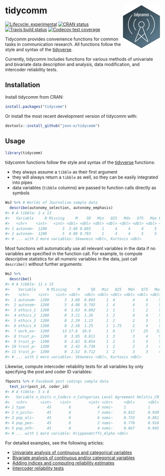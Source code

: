 
# tidycomm <img src='man/figures/logo.png' align="right" height="138.5" />

<!-- badges: start -->

[![Lifecycle:
experimental](https://img.shields.io/badge/lifecycle-experimental-orange.svg)](https://www.tidyverse.org/lifecycle/#experimental)
[![CRAN
status](https://www.r-pkg.org/badges/version/tidycomm)](https://CRAN.R-project.org/package=tidycomm)
[![Travis build
status](https://travis-ci.org/joon-e/tidycomm.svg?branch=master)](https://travis-ci.org/joon-e/tidycomm)
[![Codecov test
coverage](https://codecov.io/gh/joon-e/tidycomm/branch/master/graph/badge.svg)](https://codecov.io/gh/joon-e/tidycomm?branch=master)
<!-- badges: end -->

Tidycomm provides convenience functions for common tasks in
communication research. All functions follow the style and syntax of the
[tidyverse](https://www.tidyverse.org/).

Currently, tidycomm includes functions for various methods of univariate
and bivariate data description and analysis, data modification, and
intercoder reliability tests.

## Installation

Install tidycomm from CRAN:

``` r
install.packages("tidycomm")
```

Or install the most recent development version of tidycomm with:

``` r
devtools::install_github("joon-e/tidycomm")
```

## Usage

``` r
library(tidycomm)
```

tidycomm functions follow the style and syntax of the
[tidyverse](https://www.tidyverse.org/) functions:

  - they always assume a `tibble` as their first argument
  - they will always return a `tibble` as well, so they can be easily
    integrated into pipes
  - data variables (`tibble` columns) are passed to function calls
    directly as symbols

<!-- end list -->

``` r
WoJ %>% # Worlds of Journalism sample data
  describe(autonomy_selection, autonomy_emphasis)
#> # A tibble: 2 x 13
#>   Variable     N Missing     M    SD   Min   Q25   Mdn   Q75   Max Range
#>   <chr>    <int>   <int> <dbl> <dbl> <dbl> <dbl> <dbl> <dbl> <dbl> <dbl>
#> 1 autonom~  1200       3  3.88 0.803     1     4     4     4     5     4
#> 2 autonom~  1200       5  4.08 0.793     1     4     4     5     5     4
#> # ... with 2 more variables: Skewness <dbl>, Kurtosis <dbl>
```

Most functions will automatically use all relevant variables in the data
if no variables are specified in the function call. For example, to
compute descriptive statistics for all numeric variables in the data,
just call `describe()` without further arguments:

``` r
WoJ %>% 
  describe()
#> # A tibble: 11 x 13
#>    Variable     N Missing     M     SD   Min   Q25   Mdn   Q75   Max Range
#>    <chr>    <int>   <int> <dbl>  <dbl> <dbl> <dbl> <dbl> <dbl> <dbl> <dbl>
#>  1 autonom~  1200       3  3.88  0.803     1  4        4     4     5     4
#>  2 autonom~  1200       5  4.08  0.793     1  4        4     5     5     4
#>  3 ethics_1  1200       0  1.63  0.892     1  1        1     2     5     4
#>  4 ethics_2  1200       0  3.21  1.26      1  2        4     4     5     4
#>  5 ethics_3  1200       0  2.39  1.13      1  2        2     3     5     4
#>  6 ethics_4  1200       0  2.58  1.25      1  1.75     2     4     5     4
#>  7 work_ex~  1200      13 17.8  10.9       1  8       17    25    53    52
#>  8 trust_p~  1200       0  3.05  0.811     1  3        3     4     5     4
#>  9 trust_g~  1200       0  2.82  0.854     1  2        3     3     5     4
#> 10 trust_p~  1200       0  2.42  0.736     1  2        2     3     4     3
#> 11 trust_p~  1200       0  2.52  0.712     1  2        3     3     4     3
#> # ... with 2 more variables: Skewness <dbl>, Kurtosis <dbl>
```

Likewise, compute intercoder reliability tests for all variables by only
specifying the post and coder ID variables:

``` r
fbposts %>% # Facebook post codings sample data
  test_icr(post_id, coder_id)
#> # A tibble: 5 x 8
#>   Variable n_Units n_Coders n_Categories Level Agreement Holstis_CR
#>   <chr>      <int>    <int>        <int> <chr>     <dbl>      <dbl>
#> 1 type          45        6            4 nomi~     1          1    
#> 2 n_pictu~      45        6            7 nomi~     0.822      0.930
#> 3 pop_eli~      45        6            6 nomi~     0.733      0.861
#> 4 pop_peo~      45        6            2 nomi~     0.778      0.916
#> 5 pop_oth~      45        6            4 nomi~     0.867      0.945
#> # ... with 1 more variable: Krippendorffs_Alpha <dbl>
```

For detailed examples, see the following articles:

  - [Univariate analysis of continuous and categorical
    variables](/articles/01_univariate.html)
  - [Bivariate analysis of continuous and/or categorical
    variables](/articles/02_bivariate.html)
  - [Adding indices and computing reliability
    estimates](/articles/03_reliability.html)
  - [Intercoder reliability tests](/articles/04_icr.html)
